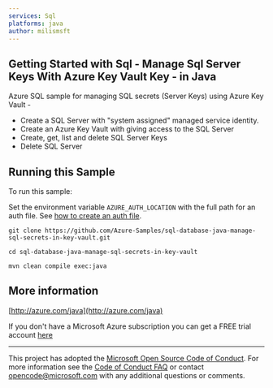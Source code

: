 ```yaml
---
services: Sql
platforms: java
author: milismsft
---
```


## Getting Started with Sql - Manage Sql Server Keys With Azure Key Vault Key - in Java ##


  Azure SQL sample for managing SQL secrets (Server Keys) using Azure Key Vault -
   - Create a SQL Server with "system assigned" managed service identity.
   - Create an Azure Key Vault with giving access to the SQL Server
   - Create, get, list and delete SQL Server Keys
   - Delete SQL Server
 

## Running this Sample ##

To run this sample:

Set the environment variable `AZURE_AUTH_LOCATION` with the full path for an auth file. See [how to create an auth file](https://github.com/Azure/azure-sdk-for-java/blob/master/AUTH.md).

    git clone https://github.com/Azure-Samples/sql-database-java-manage-sql-secrets-in-key-vault.git

    cd sql-database-java-manage-sql-secrets-in-key-vault

    mvn clean compile exec:java

## More information ##

[http://azure.com/java](http://azure.com/java)

If you don't have a Microsoft Azure subscription you can get a FREE trial account [here](http://go.microsoft.com/fwlink/?LinkId=330212)

---

This project has adopted the [Microsoft Open Source Code of Conduct](https://opensource.microsoft.com/codeofconduct/). For more information see the [Code of Conduct FAQ](https://opensource.microsoft.com/codeofconduct/faq/) or contact [opencode@microsoft.com](mailto:opencode@microsoft.com) with any additional questions or comments.